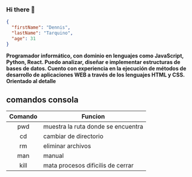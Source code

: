 ### Hi there 👋

```json
{
  "firstName": "Dennis",
  "lastName": "Tarquino",
  "age": 31
}
```

**Programador informático, con dominio en lenguajes como JavaScript, Python, React. Puedo analizar, diseñar e implementar estructuras de bases de datos. Cuento con experiencia en la ejecución de métodos de desarrollo de aplicaciones WEB a través de los lenguajes HTML y CSS. Orientado al detalle**

## comandos consola

| Comando   | Funcion  |
| :--------:| -------- |
| pwd       | muestra la ruta donde se encuentra|
| cd        | cambiar de directorio |
| rm        | eliminar archivos|
| man       | manual|
| kill| mata procesos dificilis de cerrar|

